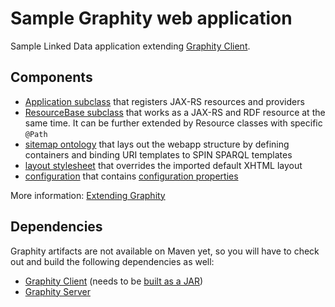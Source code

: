 Sample Graphity web application
===============================

Sample Linked Data application extending [Graphity Client](https://github.com/Graphity/graphity-browser).

Components
----------

* [Application subclass](../../blob/master/src/main/java/com/sample/Application.java) that registers JAX-RS resources and providers
* [ResourceBase subclass](../../blob/master/src/main/java/com/sample/ResourceBase.java) that works as a JAX-RS and RDF resource at the same time. It can be further extended by Resource classes with specific `@Path`
* [sitemap ontology](../../blob/master/src/main/resources/com/sample/ontology/sitemap.ttl) that lays out the webapp structure by defining containers and binding URI templates to SPIN SPARQL templates
* [layout stylesheet](../../blob/master/src/main/resources/com/sample/writer/layout-xhtml.xsl) that overrides the imported default XHTML layout
* [configuration](../../blob/master/src/main/webapp/WEB-INF/web.xml) that contains [configuration properties](https://github.com/Graphity/graphity-browser/wiki/Cofiguration)

More information: [Extending Graphity](https://github.com/Graphity/graphity-browser/wiki/Extending-Graphity)

Dependencies
------------

Graphity artifacts are not available on Maven yet, so you will have to check out and build the following dependencies as well:
* [Graphity Client](https://github.com/Graphity/graphity-browser) (needs to be [built as a JAR](https://github.com/Graphity/graphity-browser/wiki/Installation#using-client-in-your-maven-web-application))
* [Graphity Server](https://github.com/Graphity/graphity-ldp)